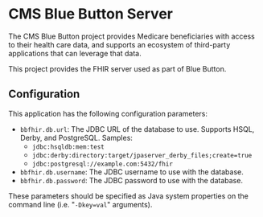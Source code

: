 # CMS Blue Button Server

The CMS Blue Button project provides Medicare beneficiaries with access to their health care data, and supports an ecosystem of third-party applications that can leverage that data.

This project provides the FHIR server used as part of Blue Button.

## Configuration

This application has the following configuration parameters:

* `bbfhir.db.url`: The JDBC URL of the database to use. Supports HSQL, Derby, and PostgreSQL. Samples:
    * `jdbc:hsqldb:mem:test`
    * `jdbc:derby:directory:target/jpaserver_derby_files;create=true`
    * `jdbc:postgresql://example.com:5432/fhir`
* `bbfhir.db.username`: The JDBC username to use with the database.
* `bbfhir.db.password`: The JDBC password to use with the database.

These parameters should be specified as Java system properties on the command line (i.e. "`-Dkey=val`" arguments).